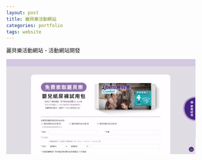 ```yaml
---
layout: post
title: 麗貝樂活動網站
categories: portfolio
tags: website
---
```


麗貝樂活動網站 - 活動網站開發

![libero.png](assets/images/upload/libero.png)